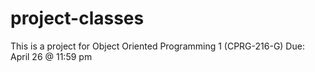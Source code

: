 # project-classes
This is a project for Object Oriented Programming 1 (CPRG-216-G)
Due: April 26 @ 11:59 pm
